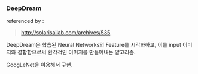 ### DeepDream

referenced by :
> http://solarisailab.com/archives/535

DeepDream은 학습된 Neural Networks의 Feature를 시각화하고, 이를 input 이미지와 결합함으로써 환각적인 이미지를 만들어내는 알고리즘.

GoogLeNet을 이용해서 구현.